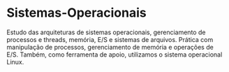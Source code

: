 # Sistemas-Operacionais

Estudo das arquiteturas de sistemas operacionais, gerenciamento de processos e threads, memória, E/S e sistemas de arquivos. Prática com manipulação de processos, gerenciamento de memória e operações de E/S. Também, como ferramenta de apoio, utilizamos o sistema operacional Linux.
